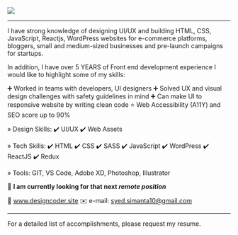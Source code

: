 ![](./cover.gif)



------

I have strong knowledge of designing UI/UX and building HTML, CSS, JavaScript, Reactjs, WordPress websites for e-commerce platforms, bloggers, small and medium-sized businesses and pre-launch campaigns for startups.

In addition, I have over 5 YEARS of Front end development experience 
I would like to highlight some of my skills:

➕ Worked in teams with developers, UI designers
➕ Solved UX and visual design challenges with safety guidelines in mind
➕ Can make UI to responsive website by writing clean code
⭐ Web Accessibility (A11Y) and SEO score up to 90%

» Design Skills: ✔️ UI/UX  ✔️ Web Assets 

» Tech Skills:  ✔️ HTML ✔️ CSS ✔️ SASS ✔️ JavaScript ✔️ WordPress ✔️ ReactJS ✔️ Redux

» Tools:  GIT, VS Code, Adobe XD, Photoshop, Illustrator

👀 **I am currently looking for that next *remote position***

🔗 www.designcoder.site
✉️ e-mail: syed.simanta10@gmail.com

____

For a detailed list of accomplishments, please request my resume.